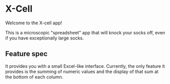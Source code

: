 # X-Cell

Welcome to the X-cell app!

This is a microscopic "spreadsheet" app that will knock your socks off, even if you have exceptionally large socks. 

## Feature spec

It provides you with a small Excel-like interface. Currently, the only feature it provides is the summing of numeric values and the display of that sum at the bottom of each column.